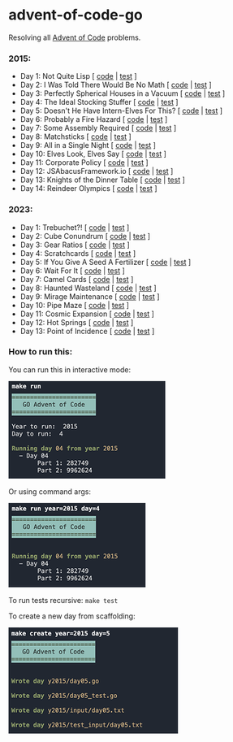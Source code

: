 # advent-of-code-go

Resolving all [Advent of Code](https://adventofcode.com/) problems.

### 2015:

- Day 1: Not Quite Lisp [ [code](https://github.com/teodorpopa/advent-of-code-go/blob/main/y2015/day01.go) | [test](https://github.com/teodorpopa/advent-of-code-go/blob/main/y2015/day01_test.go) ]
- Day 2: I Was Told There Would Be No Math [ [code](https://github.com/teodorpopa/advent-of-code-go/blob/main/y2015/day02.go) | [test](https://github.com/teodorpopa/advent-of-code-go/blob/main/y2015/day02_test.go) ]
- Day 3: Perfectly Spherical Houses in a Vacuum [ [code](https://github.com/teodorpopa/advent-of-code-go/blob/main/y2015/day03.go) | [test](https://github.com/teodorpopa/advent-of-code-go/blob/main/y2015/day03_test.go) ]
- Day 4: The Ideal Stocking Stuffer [ [code](https://github.com/teodorpopa/advent-of-code-go/blob/main/y2015/day04.go) | [test](https://github.com/teodorpopa/advent-of-code-go/blob/main/y2015/day04_test.go) ]
- Day 5: Doesn't He Have Intern-Elves For This? [ [code](https://github.com/teodorpopa/advent-of-code-go/blob/main/y2015/day05.go) | [test](https://github.com/teodorpopa/advent-of-code-go/blob/main/y2015/day05_test.go) ]
- Day 6: Probably a Fire Hazard [ [code](https://github.com/teodorpopa/advent-of-code-go/blob/main/y2015/day06.go) | [test](https://github.com/teodorpopa/advent-of-code-go/blob/main/y2015/day06_test.go) ]
- Day 7: Some Assembly Required [ [code](https://github.com/teodorpopa/advent-of-code-go/blob/main/y2015/day07.go) | [test](https://github.com/teodorpopa/advent-of-code-go/blob/main/y2015/day07_test.go) ]
- Day 8: Matchsticks [ [code](https://github.com/teodorpopa/advent-of-code-go/blob/main/y2015/day08.go) | [test](https://github.com/teodorpopa/advent-of-code-go/blob/main/y2015/day08_test.go) ]
- Day 9: All in a Single Night [ [code](https://github.com/teodorpopa/advent-of-code-go/blob/main/y2015/day09.go) | [test](https://github.com/teodorpopa/advent-of-code-go/blob/main/y2015/day09_test.go) ]
- Day 10: Elves Look, Elves Say [ [code](https://github.com/teodorpopa/advent-of-code-go/blob/main/y2015/day10.go) | [test](https://github.com/teodorpopa/advent-of-code-go/blob/main/y2015/day10_test.go) ]
- Day 11: Corporate Policy [ [code](https://github.com/teodorpopa/advent-of-code-go/blob/main/y2015/day11.go) | [test](https://github.com/teodorpopa/advent-of-code-go/blob/main/y2015/day11_test.go) ]
- Day 12: JSAbacusFramework.io [ [code](https://github.com/teodorpopa/advent-of-code-go/blob/main/y2015/day12.go) | [test](https://github.com/teodorpopa/advent-of-code-go/blob/main/y2015/day12_test.go) ]
- Day 13: Knights of the Dinner Table [ [code](https://github.com/teodorpopa/advent-of-code-go/blob/main/y2015/day13.go) | [test](https://github.com/teodorpopa/advent-of-code-go/blob/main/y2015/day13_test.go) ]
- Day 14: Reindeer Olympics [ [code](https://github.com/teodorpopa/advent-of-code-go/blob/main/y2015/day14.go) | [test](https://github.com/teodorpopa/advent-of-code-go/blob/main/y2015/day14_test.go) ]


### 2023:

- Day 1: Trebuchet?! [ [code](https://github.com/teodorpopa/advent-of-code-go/blob/main/y2023/day01.go) | [test](https://github.com/teodorpopa/advent-of-code-go/blob/main/y2023/day01_test.go) ]
- Day 2: Cube Conundrum [ [code](https://github.com/teodorpopa/advent-of-code-go/blob/main/y2023/day02.go) | [test](https://github.com/teodorpopa/advent-of-code-go/blob/main/y2023/day02_test.go) ]
- Day 3: Gear Ratios [ [code](https://github.com/teodorpopa/advent-of-code-go/blob/main/y2023/day03.go) | [test](https://github.com/teodorpopa/advent-of-code-go/blob/main/y2023/day03_test.go) ]
- Day 4: Scratchcards [ [code](https://github.com/teodorpopa/advent-of-code-go/blob/main/y2023/day04.go) | [test](https://github.com/teodorpopa/advent-of-code-go/blob/main/y2023/day04_test.go) ]
- Day 5: If You Give A Seed A Fertilizer [ [code](https://github.com/teodorpopa/advent-of-code-go/blob/main/y2023/day05.go) | [test](https://github.com/teodorpopa/advent-of-code-go/blob/main/y2023/day05_test.go) ]
- Day 6: Wait For It [ [code](https://github.com/teodorpopa/advent-of-code-go/blob/main/y2023/day06.go) | [test](https://github.com/teodorpopa/advent-of-code-go/blob/main/y2023/day06_test.go) ]
- Day 7: Camel Cards [ [code](https://github.com/teodorpopa/advent-of-code-go/blob/main/y2023/day07.go) | [test](https://github.com/teodorpopa/advent-of-code-go/blob/main/y2023/day07_test.go) ]
- Day 8: Haunted Wasteland [ [code](https://github.com/teodorpopa/advent-of-code-go/blob/main/y2023/day08.go) | [test](https://github.com/teodorpopa/advent-of-code-go/blob/main/y2023/day08_test.go) ]
- Day 9: Mirage Maintenance [ [code](https://github.com/teodorpopa/advent-of-code-go/blob/main/y2023/day09.go) | [test](https://github.com/teodorpopa/advent-of-code-go/blob/main/y2023/day09_test.go) ]
- Day 10: Pipe Maze [ [code](https://github.com/teodorpopa/advent-of-code-go/blob/main/y2023/day10.go) | [test](https://github.com/teodorpopa/advent-of-code-go/blob/main/y2023/day10_test.go) ]
- Day 11: Cosmic Expansion [ [code](https://github.com/teodorpopa/advent-of-code-go/blob/main/y2023/day11.go) | [test](https://github.com/teodorpopa/advent-of-code-go/blob/main/y2023/day11_test.go) ]
- Day 12: Hot Springs [ [code](https://github.com/teodorpopa/advent-of-code-go/blob/main/y2023/day12.go) | [test](https://github.com/teodorpopa/advent-of-code-go/blob/main/y2023/day12_test.go) ]
- Day 13: Point of Incidence [ [code](https://github.com/teodorpopa/advent-of-code-go/blob/main/y2023/day13.go) | [test](https://github.com/teodorpopa/advent-of-code-go/blob/main/y2023/day13_test.go) ]

### How to run this:

You can run this in interactive mode:

![interactive](https://github.com/teodorpopa/advent-of-code-go/blob/main/assets/interactive.png?raw=true)

Or using command args:

![interactive](https://github.com/teodorpopa/advent-of-code-go/blob/main/assets/args.png?raw=true)

To run tests recursive: ```make test```

To create a new day from scaffolding:

![create](https://github.com/teodorpopa/advent-of-code-go/blob/main/assets/create.png?raw=true)

